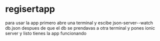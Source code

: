 
# regisertapp

para usar la app primero abre una terminal y escibe json-server--watch db.json
despues de que el db se prendavas a otra terminal y pones ionic server y listo tienes la app funcionando 
